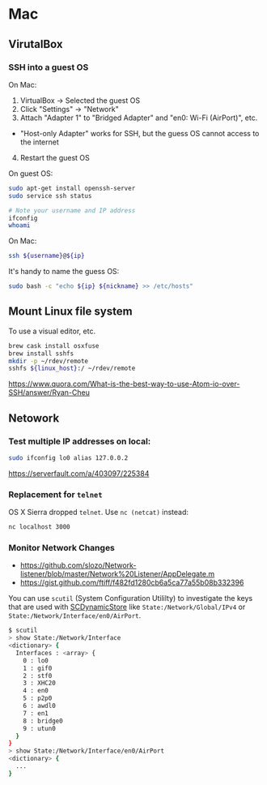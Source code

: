 # Mac

## VirutalBox

### SSH into a guest OS

On Mac:

1. VirtualBox -> Selected the guest OS
2. Click "Settings" -> "Network"
3. Attach "Adapter 1" to "Bridged Adapter" and "en0: Wi-Fi (AirPort)", etc.
  - "Host-only Adapter" works for SSH, but the guess OS cannot access to the internet
4. Restart the guest OS

On guest OS:

```sh
sudo apt-get install openssh-server
sudo service ssh status

# Note your username and IP address
ifconfig
whoami
```

On Mac:

```sh
ssh ${username}@${ip}
```

It's handy to name the guess OS:

```sh
sudo bash -c "echo ${ip} ${nickname} >> /etc/hosts"
```

## Mount Linux file system

To use a visual editor, etc.

```sh
brew cask install osxfuse
brew install sshfs
mkdir -p ~/rdev/remote
sshfs ${linux_host}:/ ~/rdev/remote
```

https://www.quora.com/What-is-the-best-way-to-use-Atom-io-over-SSH/answer/Ryan-Cheu

## Netowork

### Test multiple IP addresses on local:

```sh
sudo ifconfig lo0 alias 127.0.0.2
```

https://serverfault.com/a/403097/225384

### Replacement for `telnet`

OS X Sierra dropped `telnet`. Use `nc (netcat)` instead:

```sh
nc localhost 3000
```

### Monitor Network Changes

- https://github.com/slozo/Network-listener/blob/master/Network%20Listener/AppDelegate.m
- https://gist.github.com/ftiff/f482fd1280cb6a5ca77a55b08b332396

You can use `scutil` (System Configuration Utililty) to investigate the keys that are used with [SCDynamicStore](https://developer.apple.com/documentation/systemconfiguration/scdynamicstore-gb2) like `State:/Network/Global/IPv4` or `State:/Network/Interface/en0/AirPort`.

```sh
$ scutil
> show State:/Network/Interface
<dictionary> {
  Interfaces : <array> {
    0 : lo0
    1 : gif0
    2 : stf0
    3 : XHC20
    4 : en0
    5 : p2p0
    6 : awdl0
    7 : en1
    8 : bridge0
    9 : utun0
  }
}
> show State:/Network/Interface/en0/AirPort
<dictionary> {
  ...
}
```
